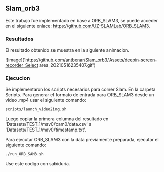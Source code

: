 ## Slam_orb3

Este trabajo fue implementado en base a ORB_SLAM3, se puede acceder en el siguiente enlace: https://github.com/UZ-SLAMLab/ORB_SLAM3.

### Resultados
El resultado obtenido se muestra en la siguiente animacion.

![image]('https://github.com/antbenar/Slam_orb3/Assets/deepin-screen-recorder_Select area_20210516235407.gif')


### Ejecucion

Se implementaron los scripts necesarios para correr Slam. En la carpeta Scripts. 
Para generar el formato de entrada para ORB_SLAM3 desde un video .mp4 usar el siguiente comando:

```bash
scripts/launch_video2img.sh
```

Luego copiar la primera columna del resultado en 'Datasets/TEST_1/mav0/cam0/data.csv' a 'Datasets/TEST_1/mav0/timestamp.txt'.

Para ejecutar ORB_SLAM3 con la data previamente preparada, ejecutar el siguiente comando:

```bash
./run_ORB_SAM3.sh
```

Use este codigo con sabiduria.
